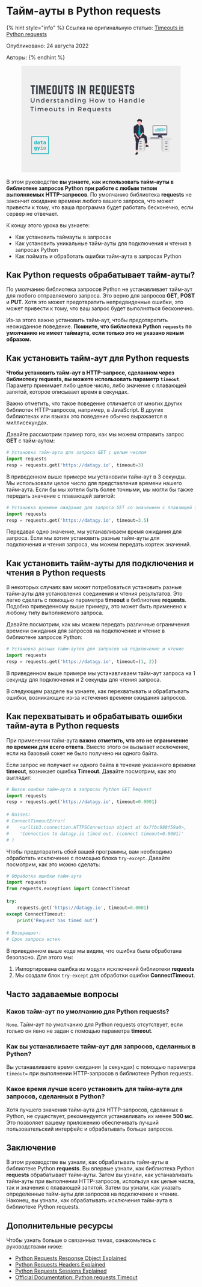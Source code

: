 # Тайм-ауты в Python requests

{% hint style="info" %}
Ссылка на оригинальную статью: [Timeouts in Python requests](https://datagy.io/python-requests-timeouts/)

Опубликовано: 24 августа 2022

Авторы:
{% endhint %}

<figure><img src="../.gitbook/assets/Timeouts-in-Python-requests-Cover-Image.png" alt=""><figcaption></figcaption></figure>

В этом руководстве **вы узнаете, как использовать тайм-ауты в библиотеке запросов Python при работе с любым типом выполняемых HTTP-запросов**. По умолчанию библиотека **requests** не закончит ожидание времени любого вашего запроса, что может привести к тому, что ваша программа будет работать бесконечно, если сервер не отвечает.

К концу этого урока вы узнаете:

* Как установить таймауты в запросах
* Как установить уникальные тайм-ауты для подключения и чтения в запросах Python
* Как поймать и обработать ошибки тайм-аута в запросах Python

## Как Python requests обрабатывает тайм-ауты?

По умолчанию библиотека запросов Python не устанавливает тайм-аут для любого отправляемого запроса. Это верно для запросов **GET**, **POST** и **PUT**. Хотя это может предотвратить непредвиденные ошибки, это может привести к тому, что ваш запрос будет выполняться бесконечно.

Из-за этого важно установить тайм-аут, чтобы предотвратить неожиданное поведение. **Помните, что библиотека Python `requests` по умолчанию не имеет таймаута, если только это не указано явным образом.**

## Как установить тайм-аут для Python requests

**Чтобы установить тайм-аут в HTTP-запросе, сделанном через библиотеку requests, вы можете использовать параметр `timeout`**. Параметр принимает либо целое число, либо значение с плавающей запятой, которое описывает время в секундах.

Важно отметить, что такое поведение отличается от многих других библиотек HTTP-запросов, например, в JavaScript. В других библиотеках или языках это поведение обычно выражается в миллисекундах.

Давайте рассмотрим пример того, как мы можем отправить запрос **GET** с тайм-аутом:

```python
# Установка тайм-аута для запроса GET с целым числом
import requests
resp = requests.get('https://datagy.io', timeout=3)
```

В приведенном выше примере мы установили тайм-аут в 3 секунды. Мы использовали целое число для представления времени нашего тайм-аута. Если бы мы хотели быть более точными, мы могли бы также передать значение с плавающей запятой:

```python
# Установка времени ожидания для запроса GET со значением с плавающей запятой
import requests
resp = requests.get('https://datagy.io', timeout=3.5)
```

Передавая одно значение, мы устанавливаем время ожидания для запроса. Если мы хотим установить разные тайм-ауты для подключения и чтения запроса, мы можем передать кортеж значений.

## Как установить тайм-ауты для подключения и чтения в Python requests

В некоторых случаях вам может потребоваться установить разные тайм-ауты для установления соединения и чтения результатов. Это легко сделать с помощью параметра **timeout** в библиотеке **requests**. Подобно приведенному выше примеру, это может быть применено к любому типу выполняемого запроса.

Давайте посмотрим, как мы можем передать различные ограничения времени ожидания для запросов на подключение и чтение в библиотеке запросов Python:

```python
# Установка разных тайм-аутов для запросов на подключение и чтение
import requests
resp = requests.get('https://datagy.io', timeout=(1, 2))
```

В приведенном выше примере мы устанавливаем тайм-аут запроса на 1 секунду для подключения и 2 секунды для чтения запроса.

В следующем разделе вы узнаете, как перехватывать и обрабатывать ошибки, возникающие из-за истечения времени ожидания запросов.

## Как перехватывать и обрабатывать ошибки тайм-аута в Python requests

При применении тайм-аута **важно отметить, что это не ограничение по времени для всего ответа**. Вместо этого он вызывает исключение, если на базовый сокет не было получено ни одного байта.

Если запрос не получает ни одного байта в течение указанного времени **timeout**, возникает ошибка **Timeout**. Давайте посмотрим, как это выглядит:

```python
# Вызов ошибки тайм-аута в запросах Python GET Request
import requests
resp = requests.get('https://datagy.io', timeout=0.0001)

# Raises:
# ConnectTimeoutError(
#    <urllib3.connection.HTTPSConnection object at 0x7fbc988f59a0>,
#    'Connection to datagy.io timed out. (connect timeout=0.0001)'
# )
```

Чтобы предотвратить сбой вашей программы, вам необходимо обработать исключение с помощью блока `try-except`. Давайте посмотрим, как это можно сделать:

```python
# Обработка ошибки тайм-аута
import requests
from requests.exceptions import ConnectTimeout

try:
    requests.get('https://datagy.io', timeout=0.0001)
except ConnectTimeout:
    print('Request has timed out')

# Возвращает:
# Срок запроса истек
```

В приведенном выше коде мы видим, что ошибка была обработана безопасно. Для этого мы:

1. Импортирована ошибка из модуля исключений библиотеки **requests**
2. Мы создали блок `try-except` для обработки ошибки **ConnectTimeout**.

## Часто задаваемые вопросы

### Каков тайм-аут по умолчанию для Python requests?

`None`. Тайм-аут по умолчанию для Python requests отсутствует, если только он явно не задан с помощью параметра **timeout**.

### Как вы устанавливаете тайм-аут для запросов, сделанных в Python?

Вы устанавливаете время ожидания (в секундах) с помощью параметра `timeout=` при выполнении HTTP-запросов в библиотеке Python requests.

### Какое время лучше всего установить для тайм-аута для запросов, сделанных в Python?

Хотя лучшего значения тайм-аута для HTTP-запросов, сделанных в Python, не существует, рекомендуется устанавливать их менее **500 мс**. Это позволяет вашему приложению обеспечивать лучший пользовательский интерфейс и обрабатывать больше запросов.

## Заключение

В этом руководстве вы узнали, как обрабатывать тайм-ауты в библиотеке Python **requests**. Вы впервые узнали, как библиотека Python **requests** обрабатывает тайм-ауты. Затем вы узнали, как устанавливать тайм-ауты при выполнении HTTP-запросов, используя как целые числа, так и значения с плавающей запятой. Затем вы узнали, как указать определенные тайм-ауты для запросов на подключение и чтение. Наконец, вы узнали, как обрабатывать исключения тайм-аута в библиотеке Python requests.

## Дополнительные ресурсы

Чтобы узнать больше о связанных темах, ознакомьтесь с руководствами ниже:

* [Python Requests Response Object Explained](https://datagy.io/python-requests-response)
* [Python Requests Headers Explained](https://datagy.io/python-requests-headers)
* [Python Requests Sessions Explained](https://datagy.io/python-requests-session)
* [Official Documentation: Python requests Timeout](https://requests.readthedocs.io/en/latest/user/quickstart/?highlight=timeout#timeouts)
